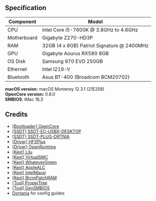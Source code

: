## Specification
| **Component** | **Model** |
| ------------- | --------- |
| CPU | Intel Core i5-7600K @ 3.8GHz to 4.6GHz |
| Motherboard | Gigabyte Z270-HD3P |
| RAM | 32GB (4 x 8GB) Patriot Signature  @ 2400MHz |
| GPU | Gigabyte Aourus RX580 8GB |
| OS Disk | Samsung 970 EVO 250GB |
| Ethernet | Intel I219-V |
| Bluetooth | Asus BT-400 (Broadcom BCM20702) |

**macOS version:** macOS Monterey 12.3.1 (21E258)  
**OpenCore version:** 0.8.0  
**SMBIOS**: iMac 18,3

## Credits
 - [[Bootloader] OpenCore](https://github.com/acidanthera/OpenCorePkg)
 - [[SSDT] SSDT-EC-USBX-DESKTOP](https://github.com/dortania/Getting-Started-With-ACPI/blob/master/extra-files/compiled/SSDT-EC-USBX-DESKTOP.aml)
 - [[SSDT] SSDT-PLUG-DRTNIA](https://github.com/dortania/Getting-Started-With-ACPI/blob/master/extra-files/compiled/SSDT-PLUG-DRTNIA.aml)
 - [[Driver] HFSPlus](https://github.com/acidanthera/OcBinaryData/blob/master/Drivers/HfsPlus.efi)
 - [[Driver] OpenRuntime](https://github.com/acidanthera/OpenCorePkg)
 - [[Kext] Lilu](https://github.com/acidanthera/Lilu)
 - [[Kext] VirtualSMC](https://github.com/acidanthera/VirtualSMC)
 - [[Kext] WhateverGreen](https://github.com/acidanthera/WhateverGreen)
 - [[Kext] AppleALC](https://github.com/acidanthera/AppleALC)
 - [[Kext] IntelMausi](https://github.com/acidanthera/IntelMausi)
 - [[Kext] BrcmPatchRAM](https://github.com/acidanthera/BrcmPatchRAM)
 - [[Tool] ProperTree](https://github.com/corpnewt/ProperTree)
 - [[Tool] GenSMBIOS](https://github.com/corpnewt/GenSMBIOS) 
 - [Dortania](https://dortania.github.io/) for config guides
